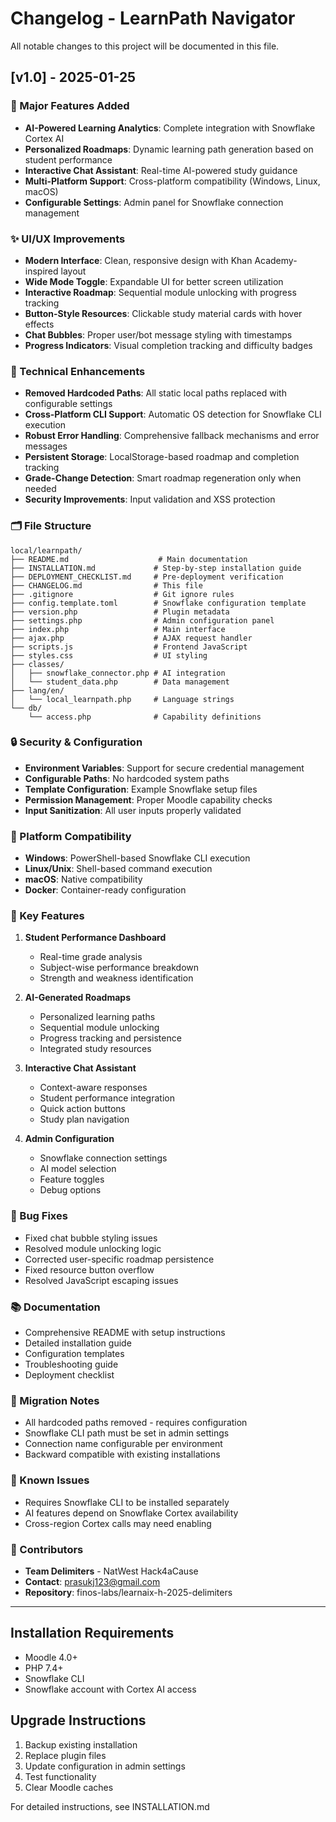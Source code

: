 # Changelog - LearnPath Navigator

All notable changes to this project will be documented in this file.

## [v1.0] - 2025-01-25

### 🚀 Major Features Added
- **AI-Powered Learning Analytics**: Complete integration with Snowflake Cortex AI
- **Personalized Roadmaps**: Dynamic learning path generation based on student performance
- **Interactive Chat Assistant**: Real-time AI-powered study guidance
- **Multi-Platform Support**: Cross-platform compatibility (Windows, Linux, macOS)
- **Configurable Settings**: Admin panel for Snowflake connection management

### ✨ UI/UX Improvements
- **Modern Interface**: Clean, responsive design with Khan Academy-inspired layout
- **Wide Mode Toggle**: Expandable UI for better screen utilization
- **Interactive Roadmap**: Sequential module unlocking with progress tracking
- **Button-Style Resources**: Clickable study material cards with hover effects
- **Chat Bubbles**: Proper user/bot message styling with timestamps
- **Progress Indicators**: Visual completion tracking and difficulty badges

### 🔧 Technical Enhancements
- **Removed Hardcoded Paths**: All static local paths replaced with configurable settings
- **Cross-Platform CLI Support**: Automatic OS detection for Snowflake CLI execution
- **Robust Error Handling**: Comprehensive fallback mechanisms and error messages
- **Persistent Storage**: LocalStorage-based roadmap and completion tracking
- **Grade-Change Detection**: Smart roadmap regeneration only when needed
- **Security Improvements**: Input validation and XSS protection

### 🗂️ File Structure
```
local/learnpath/
├── README.md                    # Main documentation
├── INSTALLATION.md             # Step-by-step installation guide
├── DEPLOYMENT_CHECKLIST.md     # Pre-deployment verification
├── CHANGELOG.md                # This file
├── .gitignore                  # Git ignore rules
├── config.template.toml        # Snowflake configuration template
├── version.php                 # Plugin metadata
├── settings.php                # Admin configuration panel
├── index.php                   # Main interface
├── ajax.php                    # AJAX request handler
├── scripts.js                  # Frontend JavaScript
├── styles.css                  # UI styling
├── classes/
│   ├── snowflake_connector.php # AI integration
│   └── student_data.php        # Data management
├── lang/en/
│   └── local_learnpath.php     # Language strings
└── db/
    └── access.php              # Capability definitions
```

### 🔒 Security & Configuration
- **Environment Variables**: Support for secure credential management
- **Configurable Paths**: No hardcoded system paths
- **Template Configuration**: Example Snowflake setup files
- **Permission Management**: Proper Moodle capability checks
- **Input Sanitization**: All user inputs properly validated

### 📱 Platform Compatibility
- **Windows**: PowerShell-based Snowflake CLI execution
- **Linux/Unix**: Shell-based command execution
- **macOS**: Native compatibility
- **Docker**: Container-ready configuration

### 🎯 Key Features
1. **Student Performance Dashboard**
   - Real-time grade analysis
   - Subject-wise performance breakdown
   - Strength and weakness identification

2. **AI-Generated Roadmaps**
   - Personalized learning paths
   - Sequential module unlocking
   - Progress tracking and persistence
   - Integrated study resources

3. **Interactive Chat Assistant**
   - Context-aware responses
   - Student performance integration
   - Quick action buttons
   - Study plan navigation

4. **Admin Configuration**
   - Snowflake connection settings
   - AI model selection
   - Feature toggles
   - Debug options

### 🐛 Bug Fixes
- Fixed chat bubble styling issues
- Resolved module unlocking logic
- Corrected user-specific roadmap persistence
- Fixed resource button overflow
- Resolved JavaScript escaping issues

### 📚 Documentation
- Comprehensive README with setup instructions
- Detailed installation guide
- Configuration templates
- Troubleshooting guide
- Deployment checklist

### 🔄 Migration Notes
- All hardcoded paths removed - requires configuration
- Snowflake CLI path must be set in admin settings
- Connection name configurable per environment
- Backward compatible with existing installations

### 🚧 Known Issues
- Requires Snowflake CLI to be installed separately
- AI features depend on Snowflake Cortex availability
- Cross-region Cortex calls may need enabling

### 🎉 Contributors
- **Team Delimiters** - NatWest Hack4aCause
- **Contact**: prasukj123@gmail.com
- **Repository**: finos-labs/learnaix-h-2025-delimiters

---

## Installation Requirements

- Moodle 4.0+
- PHP 7.4+
- Snowflake CLI
- Snowflake account with Cortex AI access

## Upgrade Instructions

1. Backup existing installation
2. Replace plugin files
3. Update configuration in admin settings
4. Test functionality
5. Clear Moodle caches

For detailed instructions, see INSTALLATION.md
